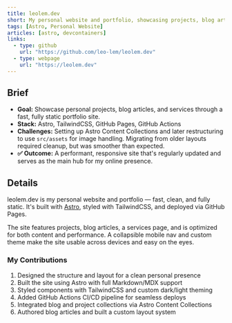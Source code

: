 ```yaml
---
title: leolem.dev
short: My personal website and portfolio, showcasing projects, blog articles, and services. Built with Astro and TailwindCSS, it features a fast, fully static design optimized for performance and usability
tags: [Astro, Personal Website]
articles: [astro, devcontainers]
links:
  - type: github
    url: "https://github.com/leo-lem/leolem.dev"
  - type: webpage
    url: "https://leolem.dev"
---
```


## Brief

- **Goal:** Showcase personal projects, blog articles, and services through a fast, fully static portfolio site.
- **Stack:** Astro, TailwindCSS, GitHub Pages, GitHub Actions
- **Challenges:** Setting up Astro Content Collections and later restructuring to use `src/assets` for image handling. Migrating from older layouts required cleanup, but was smoother than expected.
- **✅ Outcome:** A performant, responsive site that's regularly updated and serves as the main hub for my online presence.

## Details

leolem.dev is my personal website and portfolio — fast, clean, and fully static. It's built with [Astro](https://astro.build), styled with TailwindCSS, and deployed via GitHub Pages.

The site features projects, blog articles, a services page, and is optimized for both content and performance. A collapsible mobile nav and custom theme make the site usable across devices and easy on the eyes.

### My Contributions

1. Designed the structure and layout for a clean personal presence
2. Built the site using Astro with full Markdown/MDX support
3. Styled components with TailwindCSS and custom dark/light theming
4. Added GitHub Actions CI/CD pipeline for seamless deploys
5. Integrated blog and project collections via Astro Content Collections
6. Authored blog articles and built a custom layout system